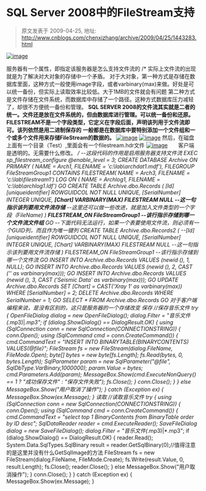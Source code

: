 # SQL Server 2008中的FileStream支持 
> 原文发表于 2009-04-25, 地址: http://www.cnblogs.com/chenxizhang/archive/2009/04/25/1443283.html 


[![image](http://images.cnblogs.com/cnblogs_com/chenxizhang/WindowsLiveWriter/SQLServer2008FileStream_5F9A/image_thumb.png "image")](http://images.cnblogs.com/cnblogs_com/chenxizhang/WindowsLiveWriter/SQLServer2008FileStream_5F9A/image_2.png) 

 服务器有一个属性，即指定该服务器是怎么支持文件流的 /* 实际上文件流的出现就是为了解决对大对象的存储中一个矛盾。 对于大对象，第一种方式是存储在数据库里面，这种方式一般使用image字段，或者varbinary(max)来做。好处是可以统一备份，但实际上读取效率比较低。大于1MB的文件就会有问题 第二种方式是文件存储在文件系统，而数据库中存储了一个路径。这种方式数据库压力减轻了，却很不方便统一备份和管理。 **SQL SERVER 2008的文件流其实就是二者的统一。文件还是放在文件系统的，但由数据库进行管理。可以统一备份和还原。** **FILESTREAM不是一个字段类型，它定义在字段后面，声明该列用于文件流即可。该列依然是用二进制保存的** **一般都是在数据库中要特别添加一个文件组和一个或多个文件用来存储FileStream的数据的。** [![image](http://images.cnblogs.com/cnblogs_com/chenxizhang/WindowsLiveWriter/SQLServer2008FileStream_5F9A/image_thumb_2.png "image")](http://images.cnblogs.com/cnblogs_com/chenxizhang/WindowsLiveWriter/SQLServer2008FileStream_5F9A/image_6.png) [![image](http://images.cnblogs.com/cnblogs_com/chenxizhang/WindowsLiveWriter/SQLServer2008FileStream_5F9A/image_thumb_3.png "image")](http://images.cnblogs.com/cnblogs_com/chenxizhang/WindowsLiveWriter/SQLServer2008FileStream_5F9A/image_8.png) 然后，在磁盘上面有一个目录（Test）,里面会有一个filestream.hdr文件 [![image](http://images.cnblogs.com/cnblogs_com/chenxizhang/WindowsLiveWriter/SQLServer2008FileStream_5F9A/image_thumb_1.png "image")](http://images.cnblogs.com/cnblogs_com/chenxizhang/WindowsLiveWriter/SQLServer2008FileStream_5F9A/image_4.png)       客户端是透明的。无需要什么修改。 */ --这段代码的作用是启用服务器支持文件流 EXEC sp\_filestream\_configure @enable\_level = 3; CREATE DATABASE Archive ON PRIMARY ( NAME = Arch1, FILENAME = 'c:\lab\archdat1.mdf'), FILEGROUP FileStreamGroup1 CONTAINS FILESTREAM( NAME = Arch3, FILENAME = 'c:\lab\filestream1') LOG ON ( NAME = Archlog1, FILENAME = 'c:\lab\archlog1.ldf') GO CREATE TABLE Archive.dbo.Records ( [Id] [uniqueidentifier] ROWGUIDCOL NOT NULL UNIQUE, [SerialNumber] INTEGER UNIQUE, **[Chart] VARBINARY(MAX) FILESTREAM NULL --这一句指示该列要用文件流存储** --这里还可以做一些改进，就是加入文件类型的一个字段（FileName) ) **FILESTREAM\_ON FileStreamGroup1 --该行指示存储到哪一个文件流文件组** GO --下面代码无法运行，如果一个表要使用文件流，则必须有一个GUID列，而且作为唯一键列 CREATE TABLE Archive.dbo.Records2 ( --[Id] [uniqueidentifier] ROWGUIDCOL NOT NULL UNIQUE, [SerialNumber] INTEGER UNIQUE, [Chart] VARBINARY(MAX) FILESTREAM NULL --这一句指示该列要用文件流存储 ) FILESTREAM\_ON FileStreamGroup1 --该行指示存储到哪一个文件流 GO INSERT INTO Archive.dbo.Records VALUES (newid (), 1, NULL); GO INSERT INTO Archive.dbo.Records VALUES (newid (), 2, CAST ('' as varbinary(max))); GO INSERT INTO Archive.dbo.Records VALUES (newid (), 3, CAST ('Seismic Data' as varbinary(max))); GO UPDATE Archive.dbo.Records SET [Chart] = CAST('Xray 1' as varbinary(max)) WHERE [SerialNumber] = 2; DELETE Archive.dbo.Records WHERE SerialNumber = 1; GO SELECT * FROM Archive.dbo.Records GO 对于客户端编程来说，是没有区别的，这只是服务器的一个存储改变 保存 //保存音乐文件 try { OpenFileDialog dialog = new OpenFileDialog(); dialog.Filter = "音乐文件(*.mp3)|*.mp3"; if (dialog.ShowDialog() == DialogResult.OK) { using (SqlConnection conn = new SqlConnection(CONNECTIONSTRING)) { conn.Open(); using (SqlCommand cmd = conn.CreateCommand()) { cmd.CommandText = "INSERT INTO BINARYTABLE(BINARYCONTENTS) VALUES(@file)"; FileStream fs = new FileStream(dialog.FileName, FileMode.Open); byte[] bytes = new byte[fs.Length]; fs.Read(bytes, 0, bytes.Length); SqlParameter param = new SqlParameter("@file", SqlDbType.VarBinary,1000000); param.Value = bytes; cmd.Parameters.Add(param); MessageBox.Show(cmd.ExecuteNonQuery() == 1 ? "成功保存文件" : "保存文件失败"); fs.Close(); } conn.Close(); } } else MessageBox.Show("用户取消了操作"); } catch (Exception ex) { MessageBox.Show(ex.Message); } 读取 //读取音乐文件 try { using (SqlConnection conn = new SqlConnection(CONNECTIONSTRING)) { conn.Open(); using (SqlCommand cmd = conn.CreateCommand()) { cmd.CommandText = "select top 1 BinaryContents from BinaryTable order by ID desc"; SqlDataReader reader = cmd.ExecuteReader(); SaveFileDialog dialog = new SaveFileDialog(); dialog.Filter = "音乐文件(*.mp3)|*.mp3"; if (dialog.ShowDialog() == DialogResult.OK) { reader.Read(); System.Data.SqlTypes.SqlBinary result = reader.GetSqlBinary(0);//值得注意的是这里并没有什么GetSqlImage的方法 FileStream fs = new FileStream(dialog.FileName, FileMode.Create); fs.Write(result.Value, 0, result.Length); fs.Close(); reader.Close(); } else MessageBox.Show("用户取消操作"); } conn.Close(); } } catch (Exception ex) { MessageBox.Show(ex.Message); } 























































































































































































































































